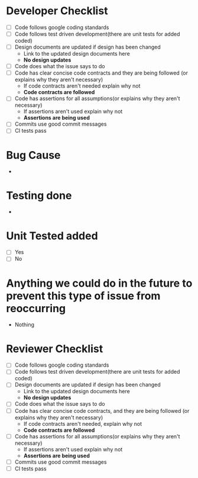 # Developer Checklist

* [ ] Code follows google coding standards
* [ ] Code follows test driven development(there are unit tests for added coded)
* [ ] Design documents are updated if design has been changed
    * Link to the updated design documents here
    * **No design updates**
* [ ] Code does what the issue says to do
* [ ] Code has clear concise code contracts and they are being followed (or explains why they aren't necessary)
    * If code contracts aren't needed explain why not
    * **Code contracts are followed**
* [ ] Code has assertions for all assumptions(or explains why they aren't necessary)
    * If assertions aren't used explain why not
    * **Assertions are being used**
* [ ] Commits use good commit messages
* [ ] CI tests pass

# Bug Cause

*

# Testing done

*

# Unit Tested added

* [ ] Yes
* [ ] No

# Anything we could do in the future to prevent this type of issue from reoccurring

* Nothing

# Reviewer Checklist

* [ ] Code follows google coding standards
* [ ] Code follows test driven development(there are unit tests for added coded)
* [ ] Design documents are updated if design has been changed
  * Link to the updated design documents here
  * **No design updates**
* [ ] Code does what the issue says to do
* [ ] Code has clear concise code contracts, and they are being followed (or explains why they aren't necessary)
  * If code contracts aren't needed, explain why not
  * **Code contracts are followed**
* [ ] Code has assertions for all assumptions(or explains why they aren't necessary)
  * If assertions aren't used explain why not
  * **Assertions are being used**
* [ ] Commits use good commit messages
* [ ] CI tests pass
